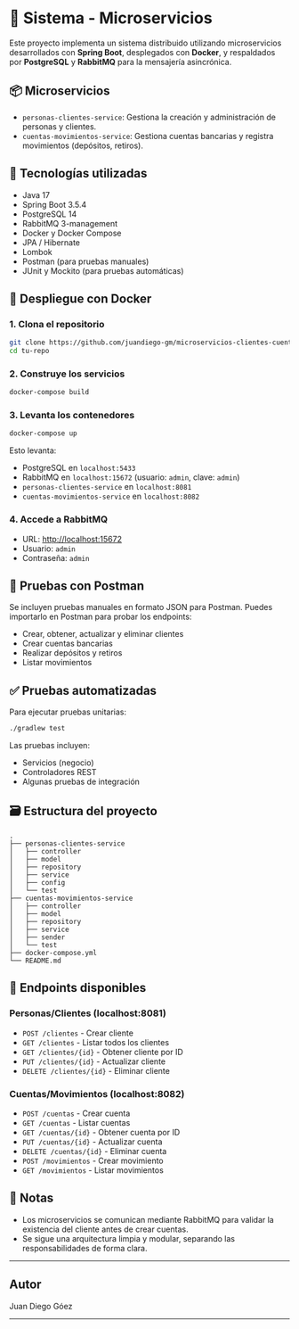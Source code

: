 
# 🏦 Sistema - Microservicios

Este proyecto implementa un sistema distribuido utilizando microservicios desarrollados con **Spring Boot**, desplegados con **Docker**, y respaldados por **PostgreSQL** y **RabbitMQ** para la mensajería asincrónica.

## 📦 Microservicios

- `personas-clientes-service`: Gestiona la creación y administración de personas y clientes.
- `cuentas-movimientos-service`: Gestiona cuentas bancarias y registra movimientos (depósitos, retiros).

## 🔧 Tecnologías utilizadas

- Java 17
- Spring Boot 3.5.4
- PostgreSQL 14
- RabbitMQ 3-management
- Docker y Docker Compose
- JPA / Hibernate
- Lombok
- Postman (para pruebas manuales)
- JUnit y Mockito (para pruebas automáticas)

## 🐳 Despliegue con Docker

### 1. Clona el repositorio

```bash
git clone https://github.com/juandiego-gm/microservicios-clientes-cuentas.git
cd tu-repo
```

### 2. Construye los servicios

```bash
docker-compose build
```

### 3. Levanta los contenedores

```bash
docker-compose up
```

Esto levanta:

- PostgreSQL en `localhost:5433`
- RabbitMQ en `localhost:15672` (usuario: `admin`, clave: `admin`)
- `personas-clientes-service` en `localhost:8081`
- `cuentas-movimientos-service` en `localhost:8082`

### 4. Accede a RabbitMQ

- URL: [http://localhost:15672](http://localhost:15672)
- Usuario: `admin`
- Contraseña: `admin`

## 🧪 Pruebas con Postman

Se incluyen pruebas manuales en formato JSON para Postman. Puedes importarlo en Postman para probar los endpoints:

- Crear, obtener, actualizar y eliminar clientes
- Crear cuentas bancarias
- Realizar depósitos y retiros
- Listar movimientos

## ✅ Pruebas automatizadas

Para ejecutar pruebas unitarias:

```bash
./gradlew test
```

Las pruebas incluyen:

- Servicios (negocio)
- Controladores REST
- Algunas pruebas de integración

## 🗃️ Estructura del proyecto

```
.
├── personas-clientes-service
│   ├── controller
│   ├── model
│   ├── repository
│   ├── service
│   ├── config
│   └── test
├── cuentas-movimientos-service
│   ├── controller
│   ├── model
│   ├── repository
│   ├── service
│   ├── sender
│   └── test
├── docker-compose.yml
└── README.md
```

## 📘 Endpoints disponibles

### Personas/Clientes (localhost:8081)

- `POST /clientes` - Crear cliente
- `GET /clientes` - Listar todos los clientes
- `GET /clientes/{id}` - Obtener cliente por ID
- `PUT /clientes/{id}` - Actualizar cliente
- `DELETE /clientes/{id}` - Eliminar cliente

### Cuentas/Movimientos (localhost:8082)

- `POST /cuentas` - Crear cuenta
- `GET /cuentas` - Listar cuentas
- `GET /cuentas/{id}` - Obtener cuenta por ID
- `PUT /cuentas/{id}` - Actualizar cuenta
- `DELETE /cuentas/{id}` - Eliminar cuenta
- `POST /movimientos` - Crear movimiento
- `GET /movimientos` - Listar movimientos

## 📌 Notas

- Los microservicios se comunican mediante RabbitMQ para validar la existencia del cliente antes de crear cuentas.
- Se sigue una arquitectura limpia y modular, separando las responsabilidades de forma clara.

---

## Autor

Juan Diego Góez

---
